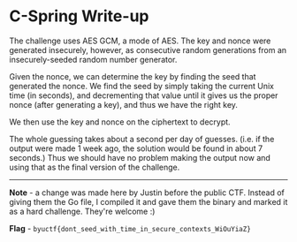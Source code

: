 # C-Spring Write-up
The challenge uses AES GCM, a mode of AES. The key and nonce were generated insecurely, however, as consecutive random generations from an insecurely-seeded random number generator.

Given the nonce, we can determine the key by finding the seed that generated the nonce. We find the seed by simply taking the current Unix time (in seconds), and decrementing that value until it gives us the proper nonce (after generating a key), and thus we have the right key. 

We then use the key and nonce on the ciphertext to decrypt.

The whole guessing takes about a second per day of guesses. (i.e. if the output were made 1 week ago, the solution would be found in about 7 seconds.) Thus we should have no problem making the output now and using that as the final version of the challenge.

---------------

**Note** - a change was made here by Justin before the public CTF. Instead of giving them the Go file, I compiled it and gave them the binary and marked it as a hard challenge. They're welcome :)

**Flag** - `byuctf{dont_seed_with_time_in_secure_contexts_WiOuYiaZ}`
